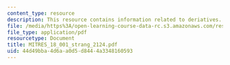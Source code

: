 ```yaml
---
content_type: resource
description: This resource contains information related to deriatives.
file: /media/https%3A/open-learning-course-data-rc.s3.amazonaws.com/res-18-001-calculus-online-textbook-spring-2005/44d49bba4d6aa0d5d8444a3348160593_MITRES_18_001_strang_2124.pdf
file_type: application/pdf
resourcetype: Document
title: MITRES_18_001_strang_2124.pdf
uid: 44d49bba-4d6a-a0d5-d844-4a3348160593
---
```

